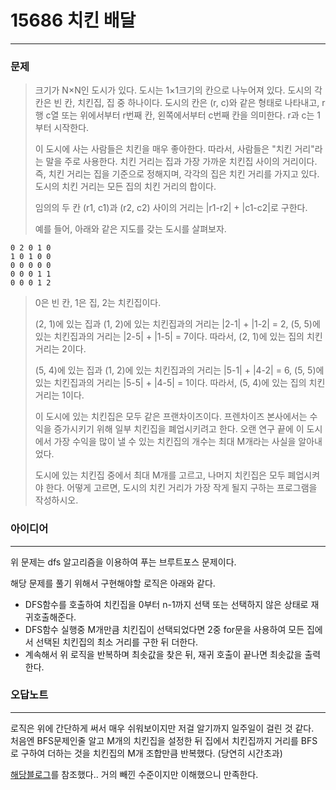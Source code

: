 # 15686 치킨 배달
------------
### 문제

>크기가 N×N인 도시가 있다. 도시는 1×1크기의 칸으로 나누어져 있다. 도시의 각 칸은 빈 칸, 치킨집, 집 중 하나이다. 도시의 칸은 (r, c)와 같은 형태로 나타내고, r행 c열 또는 위에서부터 r번째 칸, 왼쪽에서부터 c번째 칸을 의미한다. r과 c는 1부터 시작한다.
>
>이 도시에 사는 사람들은 치킨을 매우 좋아한다. 따라서, 사람들은 "치킨 거리"라는 말을 주로 사용한다. 치킨 거리는 집과 가장 가까운 치킨집 사이의 거리이다. 즉, 치킨 거리는 집을 기준으로 정해지며, 각각의 집은 치킨 거리를 가지고 있다. 도시의 치킨 거리는 모든 집의 치킨 거리의 합이다.
>
>임의의 두 칸 (r1, c1)과 (r2, c2) 사이의 거리는 |r1-r2| + |c1-c2|로 구한다.
>
>예를 들어, 아래와 같은 지도를 갖는 도시를 살펴보자.
```
0 2 0 1 0
1 0 1 0 0
0 0 0 0 0
0 0 0 1 1
0 0 0 1 2
```
>0은 빈 칸, 1은 집, 2는 치킨집이다.
>
>(2, 1)에 있는 집과 (1, 2)에 있는 치킨집과의 거리는 |2-1| + |1-2| = 2, (5, 5)에 있는 치킨집과의 거리는 |2-5| + |1-5| = 7이다. 따라서, (2, 1)에 있는 집의 치킨 거리는 2이다.
>
>(5, 4)에 있는 집과 (1, 2)에 있는 치킨집과의 거리는 |5-1| + |4-2| = 6, (5, 5)에 있는 치킨집과의 거리는 |5-5| + |4-5| = 1이다. 따라서, (5, 4)에 있는 집의 치킨 거리는 1이다.
>
>이 도시에 있는 치킨집은 모두 같은 프랜차이즈이다. 프렌차이즈 본사에서는 수익을 증가시키기 위해 일부 치킨집을 폐업시키려고 한다. 오랜 연구 끝에 이 도시에서 가장 수익을 많이 낼 수 있는  치킨집의 개수는 최대 M개라는 사실을 알아내었다.
>
>도시에 있는 치킨집 중에서 최대 M개를 고르고, 나머지 치킨집은 모두 폐업시켜야 한다. 어떻게 고르면, 도시의 치킨 거리가 가장 작게 될지 구하는 프로그램을 작성하시오.

### 아이디어
----------
위 문제는 dfs 알고리즘을 이용하여 푸는 브루트포스 문제이다.

해당 문제를 풀기 위해서 구현해야할 로직은 아래와 같다.
- DFS함수를 호출하여 치킨집을 0부터 n-1까지 선택 또는 선택하지 않은 상태로 재귀호출해준다.
- DFS함수 실행중 M개만큼 치킨집이 선택되었다면 2중 for문을 사용하여 모든 집에서 선택된 치킨집의 최소 거리를 구한 뒤 더한다.
- 계속해서 위 로직을 반복하며 최솟값을 찾은 뒤, 재귀 호출이 끝나면 최솟값을 출력한다.

### 오답노트
----------
로직은 위에 간단하게 써서 매우 쉬워보이지만 저걸 알기까지 일주일이 걸린 것 같다.  
처음엔 BFS문제인줄 알고 M개의 치킨집을 설정한 뒤 집에서 치킨집까지 거리를 BFS로 구하여 더하는 것을 치킨집의 M개 조합만큼 반복했다. (당연히 시간초과)

[해당블로그](https://jaimemin.tistory.com/1059)를 참조했다.. 거의 빼낀 수준이지만 이해했으니 만족한다.